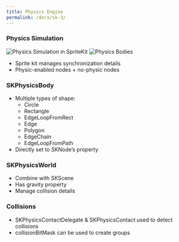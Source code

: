 ```yaml
---
title: Physics Engine 
permalink: /docs/sk-3/
---
```


### Physics Simulation

<centre>        
    <img src="{{ "/assets/img/sk/physicssim.png" | relative_url }}" alt="Physics Simulation in SpriteKit" class="img-responsive">
</centre>

<centre>        
    <img src="{{ "/assets/img/sk/physbody.png" | relative_url }}" alt="Physics Bodies" class="img-responsive">
</centre>

* Sprite kit manages synchronization details 
* Physic-enabled nodes + no-physic nodes

### SKPhysicsBody

* Multiple types of 
shape: 
  * Circle
  * Rectangle
  * EdgeLoopFromRect
  * Edge
  * Polygon
  * EdgeChain
  * EdgeLoopFromPath
* Directly set to 
SKNode’s property

### SKPhysicsWorld

* Combine with SKScene 
* Has gravity property 
* Manage collision details

### Collisions

* SKPhysicsContactDelegate & SKPhysicsContact used to detect collisions  
* collisionBitMask can be used to create groups




